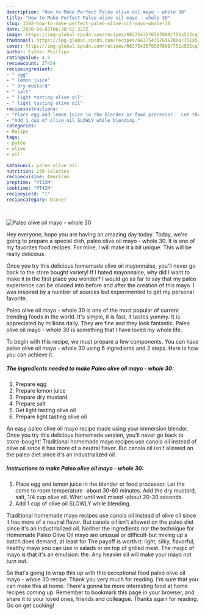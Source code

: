 ```yaml
---
description: "How to Make Perfect Paleo olive oil mayo - whole 30"
title: "How to Make Perfect Paleo olive oil mayo - whole 30"
slug: 1582-how-to-make-perfect-paleo-olive-oil-mayo-whole-30
date: 2020-09-07T06:38:52.322Z
image: https://img-global.cpcdn.com/recipes/6637543576567808/751x532cq70/paleo-olive-oil-mayo-whole-30-recipe-main-photo.jpg
thumbnail: https://img-global.cpcdn.com/recipes/6637543576567808/751x532cq70/paleo-olive-oil-mayo-whole-30-recipe-main-photo.jpg
cover: https://img-global.cpcdn.com/recipes/6637543576567808/751x532cq70/paleo-olive-oil-mayo-whole-30-recipe-main-photo.jpg
author: Esther Phillips
ratingvalue: 4.5
reviewcount: 27454
recipeingredient:
- " egg"
- " lemon juice"
- " dry mustard"
- " salt"
- " light tasting olive oil"
- " light tasting olive oil"
recipeinstructions:
- "Place egg and lemon juice in the blender or food processor.  Let the come to room temperature -about 30-60 minutes.  Add the dry mustard, salt, 1/4 cup olive oil. Whirl until well mixed -about 20-30 seconds."
- "Add 1 cup of olive oil SLOWLY while blending."
categories:
- Recipe
tags:
- paleo
- olive
- oil

katakunci: paleo olive oil 
nutrition: 239 calories
recipecuisine: American
preptime: "PT33M"
cooktime: "PT42M"
recipeyield: "1"
recipecategory: Dinner

---
```



![Paleo olive oil mayo - whole 30](https://img-global.cpcdn.com/recipes/6637543576567808/751x532cq70/paleo-olive-oil-mayo-whole-30-recipe-main-photo.jpg)

Hey everyone, hope you are having an amazing day today. Today, we're going to prepare a special dish, paleo olive oil mayo - whole 30. It is one of my favorites food recipes. For mine, I will make it a bit unique. This will be really delicious.

Once you try this delicious homemade olive oil mayonnaise, you&#39;ll never go back to the store bought variety! If I hated mayonnaise, why did I want to make it in the first place you wonder? I would go as far to say that my paleo experience can be divided into before and after the creation of this mayo. I was inspired by a number of sources but experimented to get my personal favorite.

Paleo olive oil mayo - whole 30 is one of the most popular of current trending foods in the world. It's simple, it is fast, it tastes yummy. It is appreciated by millions daily. They are fine and they look fantastic. Paleo olive oil mayo - whole 30 is something that I have loved my whole life.


To begin with this recipe, we must prepare a few components. You can have paleo olive oil mayo - whole 30 using 6 ingredients and 2 steps. Here is how you can achieve it.

<!--inarticleads1-->

##### The ingredients needed to make Paleo olive oil mayo - whole 30:

1. Prepare  egg
1. Prepare  lemon juice
1. Prepare  dry mustard
1. Prepare  salt
1. Get  light tasting olive oil
1. Prepare  light tasting olive oil


An easy paleo olive oil mayo recipe made using your immersion blender. Once you try this delicious homemade version, you&#39;ll never go back to store-bought! Traditional homemade mayo recipes use canola oil instead of olive oil since it has more of a neutral flavor. But canola oil isn&#39;t allowed on the paleo diet since it&#39;s an industrialized oil. 

<!--inarticleads2-->

##### Instructions to make Paleo olive oil mayo - whole 30:

1. Place egg and lemon juice in the blender or food processor.  Let the come to room temperature -about 30-60 minutes.  Add the dry mustard, salt, 1/4 cup olive oil. Whirl until well mixed -about 20-30 seconds.
1. Add 1 cup of olive oil SLOWLY while blending.


Traditional homemade mayo recipes use canola oil instead of olive oil since it has more of a neutral flavor. But canola oil isn&#39;t allowed on the paleo diet since it&#39;s an industrialized oil. Neither the ingredients nor the technique for Homemade Paleo Olive Oil mayo are unusual or difficult-but mixing up a batch does demand, at least for The payoff is worth it: light, silky, flavorful, healthy mayo you can use in salads or on top of grilled meat. The magic of mayo is that it&#39;s an emulsion: the. Any heavier oil will make your mayo not turn out. 

So that's going to wrap this up with this exceptional food paleo olive oil mayo - whole 30 recipe. Thank you very much for reading. I'm sure that you can make this at home. There's gonna be more interesting food at home recipes coming up. Remember to bookmark this page in your browser, and share it to your loved ones, friends and colleague. Thanks again for reading. Go on get cooking!

